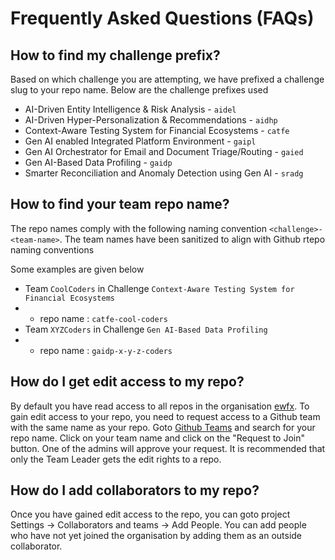 # Frequently Asked Questions (FAQs)

## How to find my challenge prefix?
Based on which challenge you are attempting, we have prefixed a challenge slug to your repo name. Below are the challenge prefixes used
  - AI-Driven Entity Intelligence & Risk Analysis - `aidel`
  - AI-Driven Hyper-Personalization & Recommendations - `aidhp`
  - Context-Aware Testing System for Financial Ecosystems - `catfe`
  - Gen AI enabled Integrated Platform Environment - `gaipl`
  - Gen AI Orchestrator for Email and Document Triage/Routing - `gaied`
  - Gen AI-Based Data Profiling - `gaidp`
  - Smarter Reconciliation and Anomaly Detection using Gen AI - `sradg`

## How to find your team repo name?
The repo names comply with the following naming convention `<challenge>-<team-name>`. The team names have been sanitized to align with Github rtepo naming conventions

Some examples are given below
  - Team `CoolCoders` in Challenge `Context-Aware Testing System for Financial Ecosystems`
  -  - repo name : `catfe-cool-coders`
  - Team `XYZCoders` in Challenge `Gen AI-Based Data Profiling`
  -  - repo name : `gaidp-x-y-z-coders`
   
## How do I get edit access to my repo?
By default you have read access to all repos in the organisation [ewfx](https://github.com/ewfx). To gain edit access to your repo, you need to request access to a Github team with the same name as your repo. Goto [Github Teams](https://github.com/orgs/ewfx/teams) and search for your repo name. Click on your team name and click on the "Request to Join" button. One of the admins will approve your request. It is recommended that only the Team Leader gets the edit rights to a repo.

## How do I add collaborators to my repo?
Once you have gained edit access to the repo, you can goto project Settings -> Collaborators and teams -> Add People. You can add people who have not yet joined the organisation by adding them as an outside collaborator.
